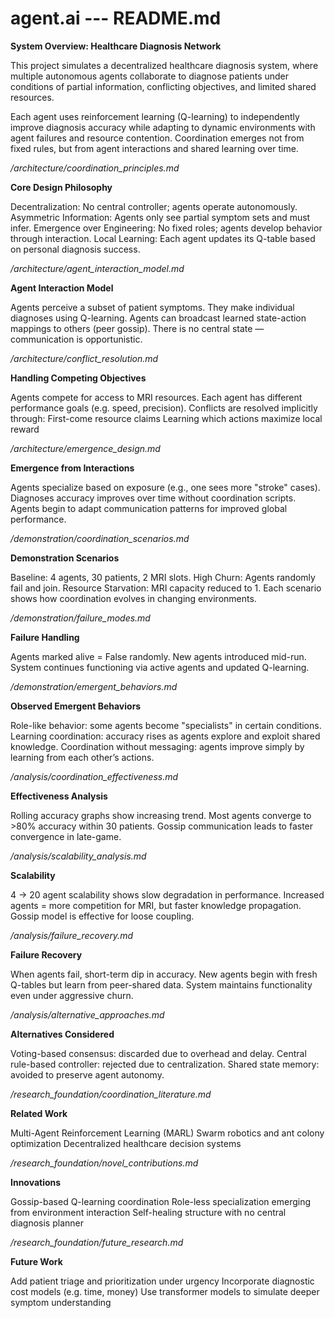 # agent.ai ---  README.md

**System Overview: Healthcare Diagnosis Network**

This project simulates a decentralized healthcare diagnosis system, where multiple autonomous agents collaborate to diagnose patients under conditions of partial information, conflicting objectives, and limited shared resources.

Each agent uses reinforcement learning (Q-learning) to independently improve diagnosis accuracy while adapting to dynamic environments with agent failures and resource contention. Coordination emerges not from fixed rules, but from agent interactions and shared learning over time.

*/architecture/coordination_principles.md*

**Core Design Philosophy**

Decentralization: No central controller; agents operate autonomously.
Asymmetric Information: Agents only see partial symptom sets and must infer.
Emergence over Engineering: No fixed roles; agents develop behavior through interaction.
Local Learning: Each agent updates its Q-table based on personal diagnosis success.

*/architecture/agent_interaction_model.md*

**Agent Interaction Model**

Agents perceive a subset of patient symptoms.
They make individual diagnoses using Q-learning.
Agents can broadcast learned state-action mappings to others (peer gossip).
There is no central state — communication is opportunistic.

*/architecture/conflict_resolution.md*

**Handling Competing Objectives**

Agents compete for access to MRI resources.
Each agent has different performance goals (e.g. speed, precision).
Conflicts are resolved implicitly through:
First-come resource claims
Learning which actions maximize local reward

*/architecture/emergence_design.md*

**Emergence from Interactions**

Agents specialize based on exposure (e.g., one sees more "stroke" cases).
Diagnoses accuracy improves over time without coordination scripts.
Agents begin to adapt communication patterns for improved global performance.

*/demonstration/coordination_scenarios.md*

**Demonstration Scenarios**

Baseline: 4 agents, 30 patients, 2 MRI slots.
High Churn: Agents randomly fail and join.
Resource Starvation: MRI capacity reduced to 1.
Each scenario shows how coordination evolves in changing environments.

*/demonstration/failure_modes.md*

**Failure Handling**

Agents marked alive = False randomly.
New agents introduced mid-run.
System continues functioning via active agents and updated Q-learning.

*/demonstration/emergent_behaviors.md*

**Observed Emergent Behaviors**

Role-like behavior: some agents become "specialists" in certain conditions.
Learning coordination: accuracy rises as agents explore and exploit shared knowledge.
Coordination without messaging: agents improve simply by learning from each other’s actions.

*/analysis/coordination_effectiveness.md*

**Effectiveness Analysis**

Rolling accuracy graphs show increasing trend.
Most agents converge to >80% accuracy within 30 patients.
Gossip communication leads to faster convergence in late-game.

*/analysis/scalability_analysis.md*

**Scalability**

4 → 20 agent scalability shows slow degradation in performance.
Increased agents = more competition for MRI, but faster knowledge propagation.
Gossip model is effective for loose coupling.

*/analysis/failure_recovery.md*

**Failure Recovery**

When agents fail, short-term dip in accuracy.
New agents begin with fresh Q-tables but learn from peer-shared data.
System maintains functionality even under aggressive churn.

*/analysis/alternative_approaches.md*

**Alternatives Considered**

Voting-based consensus: discarded due to overhead and delay.
Central rule-based controller: rejected due to centralization.
Shared state memory: avoided to preserve agent autonomy.

*/research_foundation/coordination_literature.md*

**Related Work**

Multi-Agent Reinforcement Learning (MARL)
Swarm robotics and ant colony optimization
Decentralized healthcare decision systems

*/research_foundation/novel_contributions.md*

**Innovations**

Gossip-based Q-learning coordination
Role-less specialization emerging from environment interaction
Self-healing structure with no central diagnosis planner

*/research_foundation/future_research.md*

**Future Work**

Add patient triage and prioritization under urgency
Incorporate diagnostic cost models (e.g. time, money)
Use transformer models to simulate deeper symptom understanding